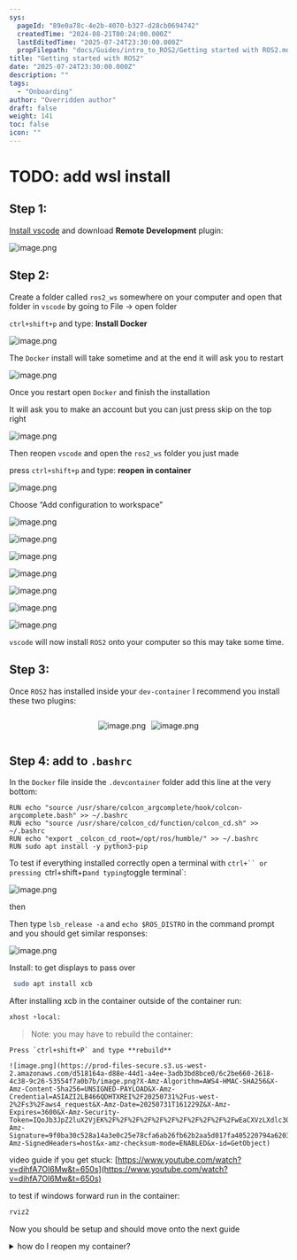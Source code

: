 ```yaml
---
sys:
  pageId: "89e0a78c-4e2b-4070-b327-d28cb0694742"
  createdTime: "2024-08-21T00:24:00.000Z"
  lastEditedTime: "2025-07-24T23:30:00.000Z"
  propFilepath: "docs/Guides/intro_to_ROS2/Getting started with ROS2.md"
title: "Getting started with ROS2"
date: "2025-07-24T23:30:00.000Z"
description: ""
tags:
  - "Onboarding"
author: "Overridden author"
draft: false
weight: 141
toc: false
icon: ""
---
```


# TODO: add wsl install

## Step 1:

[Install vscode](https://code.visualstudio.com/download) and download **Remote Development** plugin:

![image.png](https://prod-files-secure.s3.us-west-2.amazonaws.com/d518164a-d88e-44d1-a4ee-3adb3bd8bce0/efb52993-1881-4a40-b95e-6f020334f022/image.png?X-Amz-Algorithm=AWS4-HMAC-SHA256&X-Amz-Content-Sha256=UNSIGNED-PAYLOAD&X-Amz-Credential=ASIAZI2LB466VUTSUW5W%2F20250731%2Fus-west-2%2Fs3%2Faws4_request&X-Amz-Date=20250731T161223Z&X-Amz-Expires=3600&X-Amz-Security-Token=IQoJb3JpZ2luX2VjEK%2F%2F%2F%2F%2F%2F%2F%2F%2F%2F%2FwEaCXVzLXdlc3QtMiJHMEUCIQD39Jpx%2F841TPxzzj3%2FpkviFpUIyuOdvPKsCp2qNQ0rSgIgaUir3W7taxDNU28j2Xtm0ARE%2F25zSFJtydr0DZjxbFcqiAQI2P%2F%2F%2F%2F%2F%2F%2F%2F%2F%2FARAAGgw2Mzc0MjMxODM4MDUiDI4OCYxDXlWMHh%2FhlircA2m2Ci0L4zeEefxbXtVrEVvygaJS7yaFL9DBLjRxzQnIstGorHU8RNUf9ecHpK8iWcSwspsBpSxMMiPjyaVqLRNMTrp4nb3vUynTrisRJI93xx3c%2FdrAmfByc29%2FC1UivyLols%2FGXUAH5PL9MqrxmBHHcBO3yFwafPBhxa7032RwcjwY0%2F%2B1Mr1oRKQafeFT7FQCiTUVwPDZdltcqxrHcoFLnIumuKWvXRO9NM1MwZ07f9D9SDORT8oRy09rGCXQJVtmGTlkeyg2JBKDaSpZWzi1idPcNn4MRzyTbf2tTJ%2FP9yBtEvbvjX2cnkugy92mF8hVAu5jxCyX2CcquvxgB5vr7HzlB%2FE5ot4AwEAQpZktSJDjWyEzoGz9OUOTfCmb16uwTNglKfpSkDBxgUYbwldKjRNWEnNWCwsqLmoZx6yxZ4IvcXyDhdDEDOa7CY5XMAkO3tVJNWiN7icOEgybF7FjC8yqcgyqFXG0xbTXpebfZ6jzMnp9ToyIv5Le4vYevF84RUj9LTpvB9%2FWXn0OXU%2FJTtliho8fYugZobTTzjRHw3RNi4iqrd2kULGeVNJJ6cKECV4M5RewGlOB9eK0Wq0NMA%2FQVhxZ4UDOMt9ZfARuluTL4vznftGQe9RMMKiRrsQGOqUBRImnbWPBnlQCEFyh2KpdjKILCX8BBtogaMYU0qtuOxfB%2BSnBNT7nCRJzqwwpYM%2BQdj4M3UzhX7Ux2WF0hopGg6QreEPk8wKGzLvxDA4hNecytaHYeM65Ucc6cnlwkdXfStNUHPDfvjXPlaVv%2BGNVh2DkoG8qGbJK5FzH7WcdKKZox%2Fvv5AheCEYvn33tvGxYI0EayzoI5QDL7ONxXJ6Nk%2BoAP1Yb&X-Amz-Signature=b4fb1ea6f970929183221a0263d5dd3d224e7ecf756a11090a6ec65e027abd1f&X-Amz-SignedHeaders=host&x-amz-checksum-mode=ENABLED&x-id=GetObject)

## Step 2:

Create a folder called `ros2_ws` somewhere on your computer and open that folder in `vscode` by going to File → open folder 

`ctrl+shift+p` and type: **Install Docker**

![image.png](https://prod-files-secure.s3.us-west-2.amazonaws.com/d518164a-d88e-44d1-a4ee-3adb3bd8bce0/2269dc0e-1cd5-47ff-bceb-c04ad9b2eab0/image.png?X-Amz-Algorithm=AWS4-HMAC-SHA256&X-Amz-Content-Sha256=UNSIGNED-PAYLOAD&X-Amz-Credential=ASIAZI2LB466VUTSUW5W%2F20250731%2Fus-west-2%2Fs3%2Faws4_request&X-Amz-Date=20250731T161223Z&X-Amz-Expires=3600&X-Amz-Security-Token=IQoJb3JpZ2luX2VjEK%2F%2F%2F%2F%2F%2F%2F%2F%2F%2F%2FwEaCXVzLXdlc3QtMiJHMEUCIQD39Jpx%2F841TPxzzj3%2FpkviFpUIyuOdvPKsCp2qNQ0rSgIgaUir3W7taxDNU28j2Xtm0ARE%2F25zSFJtydr0DZjxbFcqiAQI2P%2F%2F%2F%2F%2F%2F%2F%2F%2F%2FARAAGgw2Mzc0MjMxODM4MDUiDI4OCYxDXlWMHh%2FhlircA2m2Ci0L4zeEefxbXtVrEVvygaJS7yaFL9DBLjRxzQnIstGorHU8RNUf9ecHpK8iWcSwspsBpSxMMiPjyaVqLRNMTrp4nb3vUynTrisRJI93xx3c%2FdrAmfByc29%2FC1UivyLols%2FGXUAH5PL9MqrxmBHHcBO3yFwafPBhxa7032RwcjwY0%2F%2B1Mr1oRKQafeFT7FQCiTUVwPDZdltcqxrHcoFLnIumuKWvXRO9NM1MwZ07f9D9SDORT8oRy09rGCXQJVtmGTlkeyg2JBKDaSpZWzi1idPcNn4MRzyTbf2tTJ%2FP9yBtEvbvjX2cnkugy92mF8hVAu5jxCyX2CcquvxgB5vr7HzlB%2FE5ot4AwEAQpZktSJDjWyEzoGz9OUOTfCmb16uwTNglKfpSkDBxgUYbwldKjRNWEnNWCwsqLmoZx6yxZ4IvcXyDhdDEDOa7CY5XMAkO3tVJNWiN7icOEgybF7FjC8yqcgyqFXG0xbTXpebfZ6jzMnp9ToyIv5Le4vYevF84RUj9LTpvB9%2FWXn0OXU%2FJTtliho8fYugZobTTzjRHw3RNi4iqrd2kULGeVNJJ6cKECV4M5RewGlOB9eK0Wq0NMA%2FQVhxZ4UDOMt9ZfARuluTL4vznftGQe9RMMKiRrsQGOqUBRImnbWPBnlQCEFyh2KpdjKILCX8BBtogaMYU0qtuOxfB%2BSnBNT7nCRJzqwwpYM%2BQdj4M3UzhX7Ux2WF0hopGg6QreEPk8wKGzLvxDA4hNecytaHYeM65Ucc6cnlwkdXfStNUHPDfvjXPlaVv%2BGNVh2DkoG8qGbJK5FzH7WcdKKZox%2Fvv5AheCEYvn33tvGxYI0EayzoI5QDL7ONxXJ6Nk%2BoAP1Yb&X-Amz-Signature=72e79e8c2422e68420a73d567642643b4b16fb393d4abf1bb9dd4a4940aae31f&X-Amz-SignedHeaders=host&x-amz-checksum-mode=ENABLED&x-id=GetObject)

The `Docker` install will take sometime and at the end it will ask you to restart

![image.png](https://prod-files-secure.s3.us-west-2.amazonaws.com/d518164a-d88e-44d1-a4ee-3adb3bd8bce0/ed233f78-be33-4b1f-b89c-9c346c0e961e/image.png?X-Amz-Algorithm=AWS4-HMAC-SHA256&X-Amz-Content-Sha256=UNSIGNED-PAYLOAD&X-Amz-Credential=ASIAZI2LB466VUTSUW5W%2F20250731%2Fus-west-2%2Fs3%2Faws4_request&X-Amz-Date=20250731T161223Z&X-Amz-Expires=3600&X-Amz-Security-Token=IQoJb3JpZ2luX2VjEK%2F%2F%2F%2F%2F%2F%2F%2F%2F%2F%2FwEaCXVzLXdlc3QtMiJHMEUCIQD39Jpx%2F841TPxzzj3%2FpkviFpUIyuOdvPKsCp2qNQ0rSgIgaUir3W7taxDNU28j2Xtm0ARE%2F25zSFJtydr0DZjxbFcqiAQI2P%2F%2F%2F%2F%2F%2F%2F%2F%2F%2FARAAGgw2Mzc0MjMxODM4MDUiDI4OCYxDXlWMHh%2FhlircA2m2Ci0L4zeEefxbXtVrEVvygaJS7yaFL9DBLjRxzQnIstGorHU8RNUf9ecHpK8iWcSwspsBpSxMMiPjyaVqLRNMTrp4nb3vUynTrisRJI93xx3c%2FdrAmfByc29%2FC1UivyLols%2FGXUAH5PL9MqrxmBHHcBO3yFwafPBhxa7032RwcjwY0%2F%2B1Mr1oRKQafeFT7FQCiTUVwPDZdltcqxrHcoFLnIumuKWvXRO9NM1MwZ07f9D9SDORT8oRy09rGCXQJVtmGTlkeyg2JBKDaSpZWzi1idPcNn4MRzyTbf2tTJ%2FP9yBtEvbvjX2cnkugy92mF8hVAu5jxCyX2CcquvxgB5vr7HzlB%2FE5ot4AwEAQpZktSJDjWyEzoGz9OUOTfCmb16uwTNglKfpSkDBxgUYbwldKjRNWEnNWCwsqLmoZx6yxZ4IvcXyDhdDEDOa7CY5XMAkO3tVJNWiN7icOEgybF7FjC8yqcgyqFXG0xbTXpebfZ6jzMnp9ToyIv5Le4vYevF84RUj9LTpvB9%2FWXn0OXU%2FJTtliho8fYugZobTTzjRHw3RNi4iqrd2kULGeVNJJ6cKECV4M5RewGlOB9eK0Wq0NMA%2FQVhxZ4UDOMt9ZfARuluTL4vznftGQe9RMMKiRrsQGOqUBRImnbWPBnlQCEFyh2KpdjKILCX8BBtogaMYU0qtuOxfB%2BSnBNT7nCRJzqwwpYM%2BQdj4M3UzhX7Ux2WF0hopGg6QreEPk8wKGzLvxDA4hNecytaHYeM65Ucc6cnlwkdXfStNUHPDfvjXPlaVv%2BGNVh2DkoG8qGbJK5FzH7WcdKKZox%2Fvv5AheCEYvn33tvGxYI0EayzoI5QDL7ONxXJ6Nk%2BoAP1Yb&X-Amz-Signature=f3ea9946f0c87654d9fc9af9e4f982e302b0a94e1ef8063551d1fb4b0d40f459&X-Amz-SignedHeaders=host&x-amz-checksum-mode=ENABLED&x-id=GetObject)

Once you restart open `Docker` and finish the installation

It will ask you to make an account but you can just press skip on the top right

![image.png](https://prod-files-secure.s3.us-west-2.amazonaws.com/d518164a-d88e-44d1-a4ee-3adb3bd8bce0/21010ad9-1659-4fd9-9f59-9932a09b2a3d/image.png?X-Amz-Algorithm=AWS4-HMAC-SHA256&X-Amz-Content-Sha256=UNSIGNED-PAYLOAD&X-Amz-Credential=ASIAZI2LB466VUTSUW5W%2F20250731%2Fus-west-2%2Fs3%2Faws4_request&X-Amz-Date=20250731T161223Z&X-Amz-Expires=3600&X-Amz-Security-Token=IQoJb3JpZ2luX2VjEK%2F%2F%2F%2F%2F%2F%2F%2F%2F%2F%2FwEaCXVzLXdlc3QtMiJHMEUCIQD39Jpx%2F841TPxzzj3%2FpkviFpUIyuOdvPKsCp2qNQ0rSgIgaUir3W7taxDNU28j2Xtm0ARE%2F25zSFJtydr0DZjxbFcqiAQI2P%2F%2F%2F%2F%2F%2F%2F%2F%2F%2FARAAGgw2Mzc0MjMxODM4MDUiDI4OCYxDXlWMHh%2FhlircA2m2Ci0L4zeEefxbXtVrEVvygaJS7yaFL9DBLjRxzQnIstGorHU8RNUf9ecHpK8iWcSwspsBpSxMMiPjyaVqLRNMTrp4nb3vUynTrisRJI93xx3c%2FdrAmfByc29%2FC1UivyLols%2FGXUAH5PL9MqrxmBHHcBO3yFwafPBhxa7032RwcjwY0%2F%2B1Mr1oRKQafeFT7FQCiTUVwPDZdltcqxrHcoFLnIumuKWvXRO9NM1MwZ07f9D9SDORT8oRy09rGCXQJVtmGTlkeyg2JBKDaSpZWzi1idPcNn4MRzyTbf2tTJ%2FP9yBtEvbvjX2cnkugy92mF8hVAu5jxCyX2CcquvxgB5vr7HzlB%2FE5ot4AwEAQpZktSJDjWyEzoGz9OUOTfCmb16uwTNglKfpSkDBxgUYbwldKjRNWEnNWCwsqLmoZx6yxZ4IvcXyDhdDEDOa7CY5XMAkO3tVJNWiN7icOEgybF7FjC8yqcgyqFXG0xbTXpebfZ6jzMnp9ToyIv5Le4vYevF84RUj9LTpvB9%2FWXn0OXU%2FJTtliho8fYugZobTTzjRHw3RNi4iqrd2kULGeVNJJ6cKECV4M5RewGlOB9eK0Wq0NMA%2FQVhxZ4UDOMt9ZfARuluTL4vznftGQe9RMMKiRrsQGOqUBRImnbWPBnlQCEFyh2KpdjKILCX8BBtogaMYU0qtuOxfB%2BSnBNT7nCRJzqwwpYM%2BQdj4M3UzhX7Ux2WF0hopGg6QreEPk8wKGzLvxDA4hNecytaHYeM65Ucc6cnlwkdXfStNUHPDfvjXPlaVv%2BGNVh2DkoG8qGbJK5FzH7WcdKKZox%2Fvv5AheCEYvn33tvGxYI0EayzoI5QDL7ONxXJ6Nk%2BoAP1Yb&X-Amz-Signature=08d176fcb95a39415a8afaf9008078d36dc7a413a4735509d463599844e1f90c&X-Amz-SignedHeaders=host&x-amz-checksum-mode=ENABLED&x-id=GetObject)

Then reopen `vscode` and open the `ros2_ws` folder you just made

press `ctrl+shift+p` and type: **reopen in container**

![image.png](https://prod-files-secure.s3.us-west-2.amazonaws.com/d518164a-d88e-44d1-a4ee-3adb3bd8bce0/4e93b8c2-41ad-488c-8095-c74205196118/image.png?X-Amz-Algorithm=AWS4-HMAC-SHA256&X-Amz-Content-Sha256=UNSIGNED-PAYLOAD&X-Amz-Credential=ASIAZI2LB466VUTSUW5W%2F20250731%2Fus-west-2%2Fs3%2Faws4_request&X-Amz-Date=20250731T161223Z&X-Amz-Expires=3600&X-Amz-Security-Token=IQoJb3JpZ2luX2VjEK%2F%2F%2F%2F%2F%2F%2F%2F%2F%2F%2FwEaCXVzLXdlc3QtMiJHMEUCIQD39Jpx%2F841TPxzzj3%2FpkviFpUIyuOdvPKsCp2qNQ0rSgIgaUir3W7taxDNU28j2Xtm0ARE%2F25zSFJtydr0DZjxbFcqiAQI2P%2F%2F%2F%2F%2F%2F%2F%2F%2F%2FARAAGgw2Mzc0MjMxODM4MDUiDI4OCYxDXlWMHh%2FhlircA2m2Ci0L4zeEefxbXtVrEVvygaJS7yaFL9DBLjRxzQnIstGorHU8RNUf9ecHpK8iWcSwspsBpSxMMiPjyaVqLRNMTrp4nb3vUynTrisRJI93xx3c%2FdrAmfByc29%2FC1UivyLols%2FGXUAH5PL9MqrxmBHHcBO3yFwafPBhxa7032RwcjwY0%2F%2B1Mr1oRKQafeFT7FQCiTUVwPDZdltcqxrHcoFLnIumuKWvXRO9NM1MwZ07f9D9SDORT8oRy09rGCXQJVtmGTlkeyg2JBKDaSpZWzi1idPcNn4MRzyTbf2tTJ%2FP9yBtEvbvjX2cnkugy92mF8hVAu5jxCyX2CcquvxgB5vr7HzlB%2FE5ot4AwEAQpZktSJDjWyEzoGz9OUOTfCmb16uwTNglKfpSkDBxgUYbwldKjRNWEnNWCwsqLmoZx6yxZ4IvcXyDhdDEDOa7CY5XMAkO3tVJNWiN7icOEgybF7FjC8yqcgyqFXG0xbTXpebfZ6jzMnp9ToyIv5Le4vYevF84RUj9LTpvB9%2FWXn0OXU%2FJTtliho8fYugZobTTzjRHw3RNi4iqrd2kULGeVNJJ6cKECV4M5RewGlOB9eK0Wq0NMA%2FQVhxZ4UDOMt9ZfARuluTL4vznftGQe9RMMKiRrsQGOqUBRImnbWPBnlQCEFyh2KpdjKILCX8BBtogaMYU0qtuOxfB%2BSnBNT7nCRJzqwwpYM%2BQdj4M3UzhX7Ux2WF0hopGg6QreEPk8wKGzLvxDA4hNecytaHYeM65Ucc6cnlwkdXfStNUHPDfvjXPlaVv%2BGNVh2DkoG8qGbJK5FzH7WcdKKZox%2Fvv5AheCEYvn33tvGxYI0EayzoI5QDL7ONxXJ6Nk%2BoAP1Yb&X-Amz-Signature=768c2578bca8aa562a1e0c53361d08cef37c2f8bab83d4c0b6417645775f66e1&X-Amz-SignedHeaders=host&x-amz-checksum-mode=ENABLED&x-id=GetObject)

Choose “Add configuration to workspace”

![image.png](https://prod-files-secure.s3.us-west-2.amazonaws.com/d518164a-d88e-44d1-a4ee-3adb3bd8bce0/9560b282-5060-4989-ba37-97e7b2c22476/image.png?X-Amz-Algorithm=AWS4-HMAC-SHA256&X-Amz-Content-Sha256=UNSIGNED-PAYLOAD&X-Amz-Credential=ASIAZI2LB466VUTSUW5W%2F20250731%2Fus-west-2%2Fs3%2Faws4_request&X-Amz-Date=20250731T161223Z&X-Amz-Expires=3600&X-Amz-Security-Token=IQoJb3JpZ2luX2VjEK%2F%2F%2F%2F%2F%2F%2F%2F%2F%2F%2FwEaCXVzLXdlc3QtMiJHMEUCIQD39Jpx%2F841TPxzzj3%2FpkviFpUIyuOdvPKsCp2qNQ0rSgIgaUir3W7taxDNU28j2Xtm0ARE%2F25zSFJtydr0DZjxbFcqiAQI2P%2F%2F%2F%2F%2F%2F%2F%2F%2F%2FARAAGgw2Mzc0MjMxODM4MDUiDI4OCYxDXlWMHh%2FhlircA2m2Ci0L4zeEefxbXtVrEVvygaJS7yaFL9DBLjRxzQnIstGorHU8RNUf9ecHpK8iWcSwspsBpSxMMiPjyaVqLRNMTrp4nb3vUynTrisRJI93xx3c%2FdrAmfByc29%2FC1UivyLols%2FGXUAH5PL9MqrxmBHHcBO3yFwafPBhxa7032RwcjwY0%2F%2B1Mr1oRKQafeFT7FQCiTUVwPDZdltcqxrHcoFLnIumuKWvXRO9NM1MwZ07f9D9SDORT8oRy09rGCXQJVtmGTlkeyg2JBKDaSpZWzi1idPcNn4MRzyTbf2tTJ%2FP9yBtEvbvjX2cnkugy92mF8hVAu5jxCyX2CcquvxgB5vr7HzlB%2FE5ot4AwEAQpZktSJDjWyEzoGz9OUOTfCmb16uwTNglKfpSkDBxgUYbwldKjRNWEnNWCwsqLmoZx6yxZ4IvcXyDhdDEDOa7CY5XMAkO3tVJNWiN7icOEgybF7FjC8yqcgyqFXG0xbTXpebfZ6jzMnp9ToyIv5Le4vYevF84RUj9LTpvB9%2FWXn0OXU%2FJTtliho8fYugZobTTzjRHw3RNi4iqrd2kULGeVNJJ6cKECV4M5RewGlOB9eK0Wq0NMA%2FQVhxZ4UDOMt9ZfARuluTL4vznftGQe9RMMKiRrsQGOqUBRImnbWPBnlQCEFyh2KpdjKILCX8BBtogaMYU0qtuOxfB%2BSnBNT7nCRJzqwwpYM%2BQdj4M3UzhX7Ux2WF0hopGg6QreEPk8wKGzLvxDA4hNecytaHYeM65Ucc6cnlwkdXfStNUHPDfvjXPlaVv%2BGNVh2DkoG8qGbJK5FzH7WcdKKZox%2Fvv5AheCEYvn33tvGxYI0EayzoI5QDL7ONxXJ6Nk%2BoAP1Yb&X-Amz-Signature=3e35ab943e56b7c7bcd1d4611247ed9b6c73991decc0b8a1deb92e8f73666c2d&X-Amz-SignedHeaders=host&x-amz-checksum-mode=ENABLED&x-id=GetObject)

![image.png](https://prod-files-secure.s3.us-west-2.amazonaws.com/d518164a-d88e-44d1-a4ee-3adb3bd8bce0/2ee63f81-886b-48e8-a553-dc6e5eac99e4/image.png?X-Amz-Algorithm=AWS4-HMAC-SHA256&X-Amz-Content-Sha256=UNSIGNED-PAYLOAD&X-Amz-Credential=ASIAZI2LB466VUTSUW5W%2F20250731%2Fus-west-2%2Fs3%2Faws4_request&X-Amz-Date=20250731T161223Z&X-Amz-Expires=3600&X-Amz-Security-Token=IQoJb3JpZ2luX2VjEK%2F%2F%2F%2F%2F%2F%2F%2F%2F%2F%2FwEaCXVzLXdlc3QtMiJHMEUCIQD39Jpx%2F841TPxzzj3%2FpkviFpUIyuOdvPKsCp2qNQ0rSgIgaUir3W7taxDNU28j2Xtm0ARE%2F25zSFJtydr0DZjxbFcqiAQI2P%2F%2F%2F%2F%2F%2F%2F%2F%2F%2FARAAGgw2Mzc0MjMxODM4MDUiDI4OCYxDXlWMHh%2FhlircA2m2Ci0L4zeEefxbXtVrEVvygaJS7yaFL9DBLjRxzQnIstGorHU8RNUf9ecHpK8iWcSwspsBpSxMMiPjyaVqLRNMTrp4nb3vUynTrisRJI93xx3c%2FdrAmfByc29%2FC1UivyLols%2FGXUAH5PL9MqrxmBHHcBO3yFwafPBhxa7032RwcjwY0%2F%2B1Mr1oRKQafeFT7FQCiTUVwPDZdltcqxrHcoFLnIumuKWvXRO9NM1MwZ07f9D9SDORT8oRy09rGCXQJVtmGTlkeyg2JBKDaSpZWzi1idPcNn4MRzyTbf2tTJ%2FP9yBtEvbvjX2cnkugy92mF8hVAu5jxCyX2CcquvxgB5vr7HzlB%2FE5ot4AwEAQpZktSJDjWyEzoGz9OUOTfCmb16uwTNglKfpSkDBxgUYbwldKjRNWEnNWCwsqLmoZx6yxZ4IvcXyDhdDEDOa7CY5XMAkO3tVJNWiN7icOEgybF7FjC8yqcgyqFXG0xbTXpebfZ6jzMnp9ToyIv5Le4vYevF84RUj9LTpvB9%2FWXn0OXU%2FJTtliho8fYugZobTTzjRHw3RNi4iqrd2kULGeVNJJ6cKECV4M5RewGlOB9eK0Wq0NMA%2FQVhxZ4UDOMt9ZfARuluTL4vznftGQe9RMMKiRrsQGOqUBRImnbWPBnlQCEFyh2KpdjKILCX8BBtogaMYU0qtuOxfB%2BSnBNT7nCRJzqwwpYM%2BQdj4M3UzhX7Ux2WF0hopGg6QreEPk8wKGzLvxDA4hNecytaHYeM65Ucc6cnlwkdXfStNUHPDfvjXPlaVv%2BGNVh2DkoG8qGbJK5FzH7WcdKKZox%2Fvv5AheCEYvn33tvGxYI0EayzoI5QDL7ONxXJ6Nk%2BoAP1Yb&X-Amz-Signature=59ab62c98e0fcecc06d37bb7f445743634b3a44b2f6af3f1b0193fae4da4a473&X-Amz-SignedHeaders=host&x-amz-checksum-mode=ENABLED&x-id=GetObject)

![image.png](https://prod-files-secure.s3.us-west-2.amazonaws.com/d518164a-d88e-44d1-a4ee-3adb3bd8bce0/e0fd626c-c8b6-4b2c-95d1-fa4c26514504/image.png?X-Amz-Algorithm=AWS4-HMAC-SHA256&X-Amz-Content-Sha256=UNSIGNED-PAYLOAD&X-Amz-Credential=ASIAZI2LB466VUTSUW5W%2F20250731%2Fus-west-2%2Fs3%2Faws4_request&X-Amz-Date=20250731T161223Z&X-Amz-Expires=3600&X-Amz-Security-Token=IQoJb3JpZ2luX2VjEK%2F%2F%2F%2F%2F%2F%2F%2F%2F%2F%2FwEaCXVzLXdlc3QtMiJHMEUCIQD39Jpx%2F841TPxzzj3%2FpkviFpUIyuOdvPKsCp2qNQ0rSgIgaUir3W7taxDNU28j2Xtm0ARE%2F25zSFJtydr0DZjxbFcqiAQI2P%2F%2F%2F%2F%2F%2F%2F%2F%2F%2FARAAGgw2Mzc0MjMxODM4MDUiDI4OCYxDXlWMHh%2FhlircA2m2Ci0L4zeEefxbXtVrEVvygaJS7yaFL9DBLjRxzQnIstGorHU8RNUf9ecHpK8iWcSwspsBpSxMMiPjyaVqLRNMTrp4nb3vUynTrisRJI93xx3c%2FdrAmfByc29%2FC1UivyLols%2FGXUAH5PL9MqrxmBHHcBO3yFwafPBhxa7032RwcjwY0%2F%2B1Mr1oRKQafeFT7FQCiTUVwPDZdltcqxrHcoFLnIumuKWvXRO9NM1MwZ07f9D9SDORT8oRy09rGCXQJVtmGTlkeyg2JBKDaSpZWzi1idPcNn4MRzyTbf2tTJ%2FP9yBtEvbvjX2cnkugy92mF8hVAu5jxCyX2CcquvxgB5vr7HzlB%2FE5ot4AwEAQpZktSJDjWyEzoGz9OUOTfCmb16uwTNglKfpSkDBxgUYbwldKjRNWEnNWCwsqLmoZx6yxZ4IvcXyDhdDEDOa7CY5XMAkO3tVJNWiN7icOEgybF7FjC8yqcgyqFXG0xbTXpebfZ6jzMnp9ToyIv5Le4vYevF84RUj9LTpvB9%2FWXn0OXU%2FJTtliho8fYugZobTTzjRHw3RNi4iqrd2kULGeVNJJ6cKECV4M5RewGlOB9eK0Wq0NMA%2FQVhxZ4UDOMt9ZfARuluTL4vznftGQe9RMMKiRrsQGOqUBRImnbWPBnlQCEFyh2KpdjKILCX8BBtogaMYU0qtuOxfB%2BSnBNT7nCRJzqwwpYM%2BQdj4M3UzhX7Ux2WF0hopGg6QreEPk8wKGzLvxDA4hNecytaHYeM65Ucc6cnlwkdXfStNUHPDfvjXPlaVv%2BGNVh2DkoG8qGbJK5FzH7WcdKKZox%2Fvv5AheCEYvn33tvGxYI0EayzoI5QDL7ONxXJ6Nk%2BoAP1Yb&X-Amz-Signature=3a28e16be5ab670104b7d1cd038bbbb2d9f68183585169a133a2fec950d8949b&X-Amz-SignedHeaders=host&x-amz-checksum-mode=ENABLED&x-id=GetObject)

![image.png](https://prod-files-secure.s3.us-west-2.amazonaws.com/d518164a-d88e-44d1-a4ee-3adb3bd8bce0/a2e13f50-d2ab-4719-a4c2-7ced634bfc9d/image.png?X-Amz-Algorithm=AWS4-HMAC-SHA256&X-Amz-Content-Sha256=UNSIGNED-PAYLOAD&X-Amz-Credential=ASIAZI2LB466VUTSUW5W%2F20250731%2Fus-west-2%2Fs3%2Faws4_request&X-Amz-Date=20250731T161223Z&X-Amz-Expires=3600&X-Amz-Security-Token=IQoJb3JpZ2luX2VjEK%2F%2F%2F%2F%2F%2F%2F%2F%2F%2F%2FwEaCXVzLXdlc3QtMiJHMEUCIQD39Jpx%2F841TPxzzj3%2FpkviFpUIyuOdvPKsCp2qNQ0rSgIgaUir3W7taxDNU28j2Xtm0ARE%2F25zSFJtydr0DZjxbFcqiAQI2P%2F%2F%2F%2F%2F%2F%2F%2F%2F%2FARAAGgw2Mzc0MjMxODM4MDUiDI4OCYxDXlWMHh%2FhlircA2m2Ci0L4zeEefxbXtVrEVvygaJS7yaFL9DBLjRxzQnIstGorHU8RNUf9ecHpK8iWcSwspsBpSxMMiPjyaVqLRNMTrp4nb3vUynTrisRJI93xx3c%2FdrAmfByc29%2FC1UivyLols%2FGXUAH5PL9MqrxmBHHcBO3yFwafPBhxa7032RwcjwY0%2F%2B1Mr1oRKQafeFT7FQCiTUVwPDZdltcqxrHcoFLnIumuKWvXRO9NM1MwZ07f9D9SDORT8oRy09rGCXQJVtmGTlkeyg2JBKDaSpZWzi1idPcNn4MRzyTbf2tTJ%2FP9yBtEvbvjX2cnkugy92mF8hVAu5jxCyX2CcquvxgB5vr7HzlB%2FE5ot4AwEAQpZktSJDjWyEzoGz9OUOTfCmb16uwTNglKfpSkDBxgUYbwldKjRNWEnNWCwsqLmoZx6yxZ4IvcXyDhdDEDOa7CY5XMAkO3tVJNWiN7icOEgybF7FjC8yqcgyqFXG0xbTXpebfZ6jzMnp9ToyIv5Le4vYevF84RUj9LTpvB9%2FWXn0OXU%2FJTtliho8fYugZobTTzjRHw3RNi4iqrd2kULGeVNJJ6cKECV4M5RewGlOB9eK0Wq0NMA%2FQVhxZ4UDOMt9ZfARuluTL4vznftGQe9RMMKiRrsQGOqUBRImnbWPBnlQCEFyh2KpdjKILCX8BBtogaMYU0qtuOxfB%2BSnBNT7nCRJzqwwpYM%2BQdj4M3UzhX7Ux2WF0hopGg6QreEPk8wKGzLvxDA4hNecytaHYeM65Ucc6cnlwkdXfStNUHPDfvjXPlaVv%2BGNVh2DkoG8qGbJK5FzH7WcdKKZox%2Fvv5AheCEYvn33tvGxYI0EayzoI5QDL7ONxXJ6Nk%2BoAP1Yb&X-Amz-Signature=bb9c5752d3cf117b14a9e6cf21f81b90962430864aabfd5eba5b0f0bcd1628fb&X-Amz-SignedHeaders=host&x-amz-checksum-mode=ENABLED&x-id=GetObject)

![image.png](https://prod-files-secure.s3.us-west-2.amazonaws.com/d518164a-d88e-44d1-a4ee-3adb3bd8bce0/6cc478ad-aaba-4bf7-9fcc-403277ab896c/image.png?X-Amz-Algorithm=AWS4-HMAC-SHA256&X-Amz-Content-Sha256=UNSIGNED-PAYLOAD&X-Amz-Credential=ASIAZI2LB466VUTSUW5W%2F20250731%2Fus-west-2%2Fs3%2Faws4_request&X-Amz-Date=20250731T161223Z&X-Amz-Expires=3600&X-Amz-Security-Token=IQoJb3JpZ2luX2VjEK%2F%2F%2F%2F%2F%2F%2F%2F%2F%2F%2FwEaCXVzLXdlc3QtMiJHMEUCIQD39Jpx%2F841TPxzzj3%2FpkviFpUIyuOdvPKsCp2qNQ0rSgIgaUir3W7taxDNU28j2Xtm0ARE%2F25zSFJtydr0DZjxbFcqiAQI2P%2F%2F%2F%2F%2F%2F%2F%2F%2F%2FARAAGgw2Mzc0MjMxODM4MDUiDI4OCYxDXlWMHh%2FhlircA2m2Ci0L4zeEefxbXtVrEVvygaJS7yaFL9DBLjRxzQnIstGorHU8RNUf9ecHpK8iWcSwspsBpSxMMiPjyaVqLRNMTrp4nb3vUynTrisRJI93xx3c%2FdrAmfByc29%2FC1UivyLols%2FGXUAH5PL9MqrxmBHHcBO3yFwafPBhxa7032RwcjwY0%2F%2B1Mr1oRKQafeFT7FQCiTUVwPDZdltcqxrHcoFLnIumuKWvXRO9NM1MwZ07f9D9SDORT8oRy09rGCXQJVtmGTlkeyg2JBKDaSpZWzi1idPcNn4MRzyTbf2tTJ%2FP9yBtEvbvjX2cnkugy92mF8hVAu5jxCyX2CcquvxgB5vr7HzlB%2FE5ot4AwEAQpZktSJDjWyEzoGz9OUOTfCmb16uwTNglKfpSkDBxgUYbwldKjRNWEnNWCwsqLmoZx6yxZ4IvcXyDhdDEDOa7CY5XMAkO3tVJNWiN7icOEgybF7FjC8yqcgyqFXG0xbTXpebfZ6jzMnp9ToyIv5Le4vYevF84RUj9LTpvB9%2FWXn0OXU%2FJTtliho8fYugZobTTzjRHw3RNi4iqrd2kULGeVNJJ6cKECV4M5RewGlOB9eK0Wq0NMA%2FQVhxZ4UDOMt9ZfARuluTL4vznftGQe9RMMKiRrsQGOqUBRImnbWPBnlQCEFyh2KpdjKILCX8BBtogaMYU0qtuOxfB%2BSnBNT7nCRJzqwwpYM%2BQdj4M3UzhX7Ux2WF0hopGg6QreEPk8wKGzLvxDA4hNecytaHYeM65Ucc6cnlwkdXfStNUHPDfvjXPlaVv%2BGNVh2DkoG8qGbJK5FzH7WcdKKZox%2Fvv5AheCEYvn33tvGxYI0EayzoI5QDL7ONxXJ6Nk%2BoAP1Yb&X-Amz-Signature=e391f6ea6ba3ad3c3fe9733b1293443c45b61ef52399581dccf3a3c0109e5aec&X-Amz-SignedHeaders=host&x-amz-checksum-mode=ENABLED&x-id=GetObject)

![image.png](https://prod-files-secure.s3.us-west-2.amazonaws.com/d518164a-d88e-44d1-a4ee-3adb3bd8bce0/53255b28-f75e-430f-b9e3-c0ac8577e42b/image.png?X-Amz-Algorithm=AWS4-HMAC-SHA256&X-Amz-Content-Sha256=UNSIGNED-PAYLOAD&X-Amz-Credential=ASIAZI2LB466VUTSUW5W%2F20250731%2Fus-west-2%2Fs3%2Faws4_request&X-Amz-Date=20250731T161223Z&X-Amz-Expires=3600&X-Amz-Security-Token=IQoJb3JpZ2luX2VjEK%2F%2F%2F%2F%2F%2F%2F%2F%2F%2F%2FwEaCXVzLXdlc3QtMiJHMEUCIQD39Jpx%2F841TPxzzj3%2FpkviFpUIyuOdvPKsCp2qNQ0rSgIgaUir3W7taxDNU28j2Xtm0ARE%2F25zSFJtydr0DZjxbFcqiAQI2P%2F%2F%2F%2F%2F%2F%2F%2F%2F%2FARAAGgw2Mzc0MjMxODM4MDUiDI4OCYxDXlWMHh%2FhlircA2m2Ci0L4zeEefxbXtVrEVvygaJS7yaFL9DBLjRxzQnIstGorHU8RNUf9ecHpK8iWcSwspsBpSxMMiPjyaVqLRNMTrp4nb3vUynTrisRJI93xx3c%2FdrAmfByc29%2FC1UivyLols%2FGXUAH5PL9MqrxmBHHcBO3yFwafPBhxa7032RwcjwY0%2F%2B1Mr1oRKQafeFT7FQCiTUVwPDZdltcqxrHcoFLnIumuKWvXRO9NM1MwZ07f9D9SDORT8oRy09rGCXQJVtmGTlkeyg2JBKDaSpZWzi1idPcNn4MRzyTbf2tTJ%2FP9yBtEvbvjX2cnkugy92mF8hVAu5jxCyX2CcquvxgB5vr7HzlB%2FE5ot4AwEAQpZktSJDjWyEzoGz9OUOTfCmb16uwTNglKfpSkDBxgUYbwldKjRNWEnNWCwsqLmoZx6yxZ4IvcXyDhdDEDOa7CY5XMAkO3tVJNWiN7icOEgybF7FjC8yqcgyqFXG0xbTXpebfZ6jzMnp9ToyIv5Le4vYevF84RUj9LTpvB9%2FWXn0OXU%2FJTtliho8fYugZobTTzjRHw3RNi4iqrd2kULGeVNJJ6cKECV4M5RewGlOB9eK0Wq0NMA%2FQVhxZ4UDOMt9ZfARuluTL4vznftGQe9RMMKiRrsQGOqUBRImnbWPBnlQCEFyh2KpdjKILCX8BBtogaMYU0qtuOxfB%2BSnBNT7nCRJzqwwpYM%2BQdj4M3UzhX7Ux2WF0hopGg6QreEPk8wKGzLvxDA4hNecytaHYeM65Ucc6cnlwkdXfStNUHPDfvjXPlaVv%2BGNVh2DkoG8qGbJK5FzH7WcdKKZox%2Fvv5AheCEYvn33tvGxYI0EayzoI5QDL7ONxXJ6Nk%2BoAP1Yb&X-Amz-Signature=87d0db63a68a8bb1be24b125a84dd2e73510d8cf1c9007603a90b21661c9f6a0&X-Amz-SignedHeaders=host&x-amz-checksum-mode=ENABLED&x-id=GetObject)

![image.png](https://prod-files-secure.s3.us-west-2.amazonaws.com/d518164a-d88e-44d1-a4ee-3adb3bd8bce0/7c562767-5af9-4ffb-97d1-327bcdf4ee00/image.png?X-Amz-Algorithm=AWS4-HMAC-SHA256&X-Amz-Content-Sha256=UNSIGNED-PAYLOAD&X-Amz-Credential=ASIAZI2LB466VUTSUW5W%2F20250731%2Fus-west-2%2Fs3%2Faws4_request&X-Amz-Date=20250731T161223Z&X-Amz-Expires=3600&X-Amz-Security-Token=IQoJb3JpZ2luX2VjEK%2F%2F%2F%2F%2F%2F%2F%2F%2F%2F%2FwEaCXVzLXdlc3QtMiJHMEUCIQD39Jpx%2F841TPxzzj3%2FpkviFpUIyuOdvPKsCp2qNQ0rSgIgaUir3W7taxDNU28j2Xtm0ARE%2F25zSFJtydr0DZjxbFcqiAQI2P%2F%2F%2F%2F%2F%2F%2F%2F%2F%2FARAAGgw2Mzc0MjMxODM4MDUiDI4OCYxDXlWMHh%2FhlircA2m2Ci0L4zeEefxbXtVrEVvygaJS7yaFL9DBLjRxzQnIstGorHU8RNUf9ecHpK8iWcSwspsBpSxMMiPjyaVqLRNMTrp4nb3vUynTrisRJI93xx3c%2FdrAmfByc29%2FC1UivyLols%2FGXUAH5PL9MqrxmBHHcBO3yFwafPBhxa7032RwcjwY0%2F%2B1Mr1oRKQafeFT7FQCiTUVwPDZdltcqxrHcoFLnIumuKWvXRO9NM1MwZ07f9D9SDORT8oRy09rGCXQJVtmGTlkeyg2JBKDaSpZWzi1idPcNn4MRzyTbf2tTJ%2FP9yBtEvbvjX2cnkugy92mF8hVAu5jxCyX2CcquvxgB5vr7HzlB%2FE5ot4AwEAQpZktSJDjWyEzoGz9OUOTfCmb16uwTNglKfpSkDBxgUYbwldKjRNWEnNWCwsqLmoZx6yxZ4IvcXyDhdDEDOa7CY5XMAkO3tVJNWiN7icOEgybF7FjC8yqcgyqFXG0xbTXpebfZ6jzMnp9ToyIv5Le4vYevF84RUj9LTpvB9%2FWXn0OXU%2FJTtliho8fYugZobTTzjRHw3RNi4iqrd2kULGeVNJJ6cKECV4M5RewGlOB9eK0Wq0NMA%2FQVhxZ4UDOMt9ZfARuluTL4vznftGQe9RMMKiRrsQGOqUBRImnbWPBnlQCEFyh2KpdjKILCX8BBtogaMYU0qtuOxfB%2BSnBNT7nCRJzqwwpYM%2BQdj4M3UzhX7Ux2WF0hopGg6QreEPk8wKGzLvxDA4hNecytaHYeM65Ucc6cnlwkdXfStNUHPDfvjXPlaVv%2BGNVh2DkoG8qGbJK5FzH7WcdKKZox%2Fvv5AheCEYvn33tvGxYI0EayzoI5QDL7ONxXJ6Nk%2BoAP1Yb&X-Amz-Signature=aba1837ad1d83c6093dccdb98dbd5c409e1c62bc63267d8dd3ed5cdb8f9b2264&X-Amz-SignedHeaders=host&x-amz-checksum-mode=ENABLED&x-id=GetObject)

`vscode` will now install `ROS2` onto your computer so this may take some time.

## Step 3:

Once `ROS2` has installed inside your `dev-container` I recommend you install these two plugins:

<div style="display: flex;flex-direction: row; column-gap:10px; max-width: 630px;justify-content: center;">
<div>

![image.png](https://prod-files-secure.s3.us-west-2.amazonaws.com/d518164a-d88e-44d1-a4ee-3adb3bd8bce0/3fc3d550-5a54-4ba1-ba6b-faa01cdb7369/image.png?X-Amz-Algorithm=AWS4-HMAC-SHA256&X-Amz-Content-Sha256=UNSIGNED-PAYLOAD&X-Amz-Credential=ASIAZI2LB466Q5RJ4URC%2F20250731%2Fus-west-2%2Fs3%2Faws4_request&X-Amz-Date=20250731T161228Z&X-Amz-Expires=3600&X-Amz-Security-Token=IQoJb3JpZ2luX2VjEK%2F%2F%2F%2F%2F%2F%2F%2F%2F%2F%2FwEaCXVzLXdlc3QtMiJHMEUCIQD%2ByFMe0tO%2FlydOLUM5aSq1ObytQzHnkf7Ukkor3nFejQIgFnemyuUFomDtqEMYmRaredkLdweX5AEnhx%2B1BeM3B1sqiAQI2P%2F%2F%2F%2F%2F%2F%2F%2F%2F%2FARAAGgw2Mzc0MjMxODM4MDUiDKNhE9nu3tTkVBpZCCrcA9C0KKdtsPnfmjKaEhxhrd4IN%2BzD6HVhr%2FJIEqG0GwxYpAdMCe5P01CP%2F1EgglSNE85hXa11dKjjUt4%2FycEV20ET2aS9nK9wOuwOV23oNGnkNsKN4pHxwPEpljrrRfysduzfsqz6EOlj1WpyYJim8oDGWrKkGPWOMQXih17YIQLSvJW%2FDmRE6txtlFiqRJ%2Bp9VhHyzHLWOIRNIUxekFFhDfANPJYQWtnbxQ%2F3lbVp04WfIl89b%2FnePz4BATAcPWBA2suBZUB%2Bi%2BJnb6bVF4mqvFPvvgZRjwgQWTWPiQ%2F4FG6Qcowcz6OO3hB5jnsc6JUMvLai%2BqGphEKdX4Wqsz2WBfaa71eevF4ANm3GPZsRGwUfA8tgLrzwAZ4VZWzW3U%2BxsXAhle0n8U0othGS4oWwI8Ow9Px1UwYwawbz%2BsN7sXakRZZhJHUJXgDczoHzA%2FF56BO8EHu5mvii%2F2oHLa%2BYlB7mqmBs%2BGQ5YjddsadGfiq%2F%2F946dapRjojALgSuzC1bg8ZWwArZr%2FwePNEzPlmNaugxndPYQozRqul0MPqjkYztu8ybEgYpJAXrUTaVsp1LUrpBgLz6hVEgp98szH3UcmgLVPbdILUI5rhN5TA0cnRgtmQgsz6HEZu8ZOQMM2QrsQGOqUBY5aT1K86exsxX%2B%2FeCrzTd6%2F%2BLzXLrMUihMJIcD9rOLSIe6%2F7peasIeEAPFcP8R7u6eO8lJU%2B02noUg06AzO11Gv6H7olY3BcMXKOJ1Cub6FfRLg%2FWG%2Fw7TJkcTOWZejUeYdmdapczynXtTjRNQ1V%2BL75Wz5nAnqrBXk%2FvPLPZu%2FbSEqzYxY0aFw7l6asff%2Bb1bKo6ltLnFSqKht7t%2BVxT%2BFyZ1xS&X-Amz-Signature=e8201fa62267bda99ecb9f18dd85601a5be6b553de03b922e9cd94fd984bb179&X-Amz-SignedHeaders=host&x-amz-checksum-mode=ENABLED&x-id=GetObject)

</div>
<div>

![image.png](https://prod-files-secure.s3.us-west-2.amazonaws.com/d518164a-d88e-44d1-a4ee-3adb3bd8bce0/d994cc66-13c2-4093-a5a3-f84cf4601a82/image.png?X-Amz-Algorithm=AWS4-HMAC-SHA256&X-Amz-Content-Sha256=UNSIGNED-PAYLOAD&X-Amz-Credential=ASIAZI2LB466ZJG4WA7T%2F20250731%2Fus-west-2%2Fs3%2Faws4_request&X-Amz-Date=20250731T161229Z&X-Amz-Expires=3600&X-Amz-Security-Token=IQoJb3JpZ2luX2VjEK%2F%2F%2F%2F%2F%2F%2F%2F%2F%2F%2FwEaCXVzLXdlc3QtMiJHMEUCIESeJOv46SOk767rSulJ2ZMpiny7pTsJvLv%2Fcwd%2Bt3yLAiEAgMq1Ip%2BOeZntK6%2F1nKF8OtD2EVQr%2BFfN7WjvbcrAxrMqiAQI2P%2F%2F%2F%2F%2F%2F%2F%2F%2F%2FARAAGgw2Mzc0MjMxODM4MDUiDNIMb2BRGJLdXNCjFCrcA6Rh2GFuVV539moArNRBY3Thr9yJ9f1F%2BNqjFl9e1XEE%2FhhNhBJc%2FVv4begnczl4ePlJ2%2B2Konq%2FMGeeWHVwFq8zR5NpEtFBvFvRX9B7ndBmpPq%2FbrrTENx%2BAqtIraSVVpZZxI4%2Fh7H%2FFFW9QHDtNlEwmR74e6oMDj7juwR4xA1TbbNqp0b7GEOXfnEwd6WSiiKkgpgJvsHKTn4RxOOYr0hKtU3sBo%2BJSWrNcdWC%2BMugQm3lz8E7L7rVsJOlnW0Km1F9AlOAJQ%2Buxt20ezRG4ehE3YOB16t62q9VvvHWAZSj5s6PlcY9fc8h4I4%2FwpmIH2jslPRGbVbRlDoil0t8aMaPFyXH4AbXgqhHbV6V9PQhgNPR9TmPKk%2BGCGmsWkeII7HfZOt30hJHpHHzQb0Z7KeFVTig2J355Axl6UrVwB4T%2FXtWAC5kTQSjSbda0yQPcNuHVx3HAmdIIidfpMgqB2iSL%2BvsVfSDdKnb1K%2FHOYEdvLkI0G%2B%2B0aWKxxM63igUHsErHIv00xAdRwliQyNS0lliNaQu%2Bu5rParFuULjE094BM%2FcXVKTjjhfSLp7cl2jotyTxETh4uhNvxdn4U6TZ%2FBfbIbbQcT%2FqKlLh54VLXkRukadoFFGfJ1N9VEzMIGSrsQGOqUBIaDXUMMwkDfJzQYQiDRQJ73lmOM66qsL%2FshNrLM8CKCFPJTT7TRgWyOmrTkGAte5eP%2BmVXfzl5zRof3GHKl%2FeTftEOIraTezR4FfHBvKjFN%2FnpaqdDdSvBg9Lpgv%2FfwUr6PbOBBiWk9O3Ln9FveTYlKhb21aoTfbRc7fRczXHTFU7wTtrz58a8PDYRQLjdo2SNiWgQ8vWla9vjqDfiqD6LyymN%2FA&X-Amz-Signature=ae7eb3971bceb5b53735b6778c747f9c421a4ad502752d42b3711946b17bdf23&X-Amz-SignedHeaders=host&x-amz-checksum-mode=ENABLED&x-id=GetObject)

</div>
</div>

## Step 4: add to `.bashrc`

In the `Docker` file inside the `.devcontainer` folder add this line at the very bottom: 

```docker
RUN echo "source /usr/share/colcon_argcomplete/hook/colcon-argcomplete.bash" >> ~/.bashrc
RUN echo "source /usr/share/colcon_cd/function/colcon_cd.sh" >> ~/.bashrc
RUN echo "export _colcon_cd_root=/opt/ros/humble/" >> ~/.bashrc
RUN sudo apt install -y python3-pip 
```

To test if everything installed correctly open a terminal with `ctrl+`` or pressing `ctrl+shift+p` and typing `toggle terminal`:

![image.png](https://prod-files-secure.s3.us-west-2.amazonaws.com/d518164a-d88e-44d1-a4ee-3adb3bd8bce0/6a4943d8-b04e-4c02-9a58-775f3384d1a5/image.png?X-Amz-Algorithm=AWS4-HMAC-SHA256&X-Amz-Content-Sha256=UNSIGNED-PAYLOAD&X-Amz-Credential=ASIAZI2LB466VUTSUW5W%2F20250731%2Fus-west-2%2Fs3%2Faws4_request&X-Amz-Date=20250731T161223Z&X-Amz-Expires=3600&X-Amz-Security-Token=IQoJb3JpZ2luX2VjEK%2F%2F%2F%2F%2F%2F%2F%2F%2F%2F%2FwEaCXVzLXdlc3QtMiJHMEUCIQD39Jpx%2F841TPxzzj3%2FpkviFpUIyuOdvPKsCp2qNQ0rSgIgaUir3W7taxDNU28j2Xtm0ARE%2F25zSFJtydr0DZjxbFcqiAQI2P%2F%2F%2F%2F%2F%2F%2F%2F%2F%2FARAAGgw2Mzc0MjMxODM4MDUiDI4OCYxDXlWMHh%2FhlircA2m2Ci0L4zeEefxbXtVrEVvygaJS7yaFL9DBLjRxzQnIstGorHU8RNUf9ecHpK8iWcSwspsBpSxMMiPjyaVqLRNMTrp4nb3vUynTrisRJI93xx3c%2FdrAmfByc29%2FC1UivyLols%2FGXUAH5PL9MqrxmBHHcBO3yFwafPBhxa7032RwcjwY0%2F%2B1Mr1oRKQafeFT7FQCiTUVwPDZdltcqxrHcoFLnIumuKWvXRO9NM1MwZ07f9D9SDORT8oRy09rGCXQJVtmGTlkeyg2JBKDaSpZWzi1idPcNn4MRzyTbf2tTJ%2FP9yBtEvbvjX2cnkugy92mF8hVAu5jxCyX2CcquvxgB5vr7HzlB%2FE5ot4AwEAQpZktSJDjWyEzoGz9OUOTfCmb16uwTNglKfpSkDBxgUYbwldKjRNWEnNWCwsqLmoZx6yxZ4IvcXyDhdDEDOa7CY5XMAkO3tVJNWiN7icOEgybF7FjC8yqcgyqFXG0xbTXpebfZ6jzMnp9ToyIv5Le4vYevF84RUj9LTpvB9%2FWXn0OXU%2FJTtliho8fYugZobTTzjRHw3RNi4iqrd2kULGeVNJJ6cKECV4M5RewGlOB9eK0Wq0NMA%2FQVhxZ4UDOMt9ZfARuluTL4vznftGQe9RMMKiRrsQGOqUBRImnbWPBnlQCEFyh2KpdjKILCX8BBtogaMYU0qtuOxfB%2BSnBNT7nCRJzqwwpYM%2BQdj4M3UzhX7Ux2WF0hopGg6QreEPk8wKGzLvxDA4hNecytaHYeM65Ucc6cnlwkdXfStNUHPDfvjXPlaVv%2BGNVh2DkoG8qGbJK5FzH7WcdKKZox%2Fvv5AheCEYvn33tvGxYI0EayzoI5QDL7ONxXJ6Nk%2BoAP1Yb&X-Amz-Signature=8bec5d27053320c6a4886f2ae6e55d9267c9d67bc2c904f351504e96b9f862e0&X-Amz-SignedHeaders=host&x-amz-checksum-mode=ENABLED&x-id=GetObject)

then 

Then type `lsb_release -a` and `echo $ROS_DISTRO` in the command prompt and you should get similar responses:

![image.png](https://prod-files-secure.s3.us-west-2.amazonaws.com/d518164a-d88e-44d1-a4ee-3adb3bd8bce0/3e635dec-a805-4e85-8b9e-d000e5b71a4e/image.png?X-Amz-Algorithm=AWS4-HMAC-SHA256&X-Amz-Content-Sha256=UNSIGNED-PAYLOAD&X-Amz-Credential=ASIAZI2LB466VUTSUW5W%2F20250731%2Fus-west-2%2Fs3%2Faws4_request&X-Amz-Date=20250731T161223Z&X-Amz-Expires=3600&X-Amz-Security-Token=IQoJb3JpZ2luX2VjEK%2F%2F%2F%2F%2F%2F%2F%2F%2F%2F%2FwEaCXVzLXdlc3QtMiJHMEUCIQD39Jpx%2F841TPxzzj3%2FpkviFpUIyuOdvPKsCp2qNQ0rSgIgaUir3W7taxDNU28j2Xtm0ARE%2F25zSFJtydr0DZjxbFcqiAQI2P%2F%2F%2F%2F%2F%2F%2F%2F%2F%2FARAAGgw2Mzc0MjMxODM4MDUiDI4OCYxDXlWMHh%2FhlircA2m2Ci0L4zeEefxbXtVrEVvygaJS7yaFL9DBLjRxzQnIstGorHU8RNUf9ecHpK8iWcSwspsBpSxMMiPjyaVqLRNMTrp4nb3vUynTrisRJI93xx3c%2FdrAmfByc29%2FC1UivyLols%2FGXUAH5PL9MqrxmBHHcBO3yFwafPBhxa7032RwcjwY0%2F%2B1Mr1oRKQafeFT7FQCiTUVwPDZdltcqxrHcoFLnIumuKWvXRO9NM1MwZ07f9D9SDORT8oRy09rGCXQJVtmGTlkeyg2JBKDaSpZWzi1idPcNn4MRzyTbf2tTJ%2FP9yBtEvbvjX2cnkugy92mF8hVAu5jxCyX2CcquvxgB5vr7HzlB%2FE5ot4AwEAQpZktSJDjWyEzoGz9OUOTfCmb16uwTNglKfpSkDBxgUYbwldKjRNWEnNWCwsqLmoZx6yxZ4IvcXyDhdDEDOa7CY5XMAkO3tVJNWiN7icOEgybF7FjC8yqcgyqFXG0xbTXpebfZ6jzMnp9ToyIv5Le4vYevF84RUj9LTpvB9%2FWXn0OXU%2FJTtliho8fYugZobTTzjRHw3RNi4iqrd2kULGeVNJJ6cKECV4M5RewGlOB9eK0Wq0NMA%2FQVhxZ4UDOMt9ZfARuluTL4vznftGQe9RMMKiRrsQGOqUBRImnbWPBnlQCEFyh2KpdjKILCX8BBtogaMYU0qtuOxfB%2BSnBNT7nCRJzqwwpYM%2BQdj4M3UzhX7Ux2WF0hopGg6QreEPk8wKGzLvxDA4hNecytaHYeM65Ucc6cnlwkdXfStNUHPDfvjXPlaVv%2BGNVh2DkoG8qGbJK5FzH7WcdKKZox%2Fvv5AheCEYvn33tvGxYI0EayzoI5QDL7ONxXJ6Nk%2BoAP1Yb&X-Amz-Signature=1fbea4b24ca9be2b8e098b54ed5bda745f384b1dda6c53fda1c7dd93a9feeac3&X-Amz-SignedHeaders=host&x-amz-checksum-mode=ENABLED&x-id=GetObject)

Install:  to get displays to pass over

```bash
 sudo apt install xcb
```

After installing xcb in the container outside of the container run:

```python
xhost +local:
```

> Note: you may have to rebuild the container:

	Press `ctrl+shift+P` and type **rebuild**

	![image.png](https://prod-files-secure.s3.us-west-2.amazonaws.com/d518164a-d88e-44d1-a4ee-3adb3bd8bce0/6c2be660-2618-4c38-9c26-53554f7a0b7b/image.png?X-Amz-Algorithm=AWS4-HMAC-SHA256&X-Amz-Content-Sha256=UNSIGNED-PAYLOAD&X-Amz-Credential=ASIAZI2LB466QDHTXREI%2F20250731%2Fus-west-2%2Fs3%2Faws4_request&X-Amz-Date=20250731T161229Z&X-Amz-Expires=3600&X-Amz-Security-Token=IQoJb3JpZ2luX2VjEK%2F%2F%2F%2F%2F%2F%2F%2F%2F%2F%2FwEaCXVzLXdlc3QtMiJGMEQCIDMrmzd9uFstOjmGv93uQE7FTKd2ViSiFJdzzPXSng4SAiBjGDCcG89jtZz%2Bwmjm2kssnQzHOnDH%2Bg8sPnxfqcrIIiqIBAjY%2F%2F%2F%2F%2F%2F%2F%2F%2F%2F8BEAAaDDYzNzQyMzE4MzgwNSIMnhjkiaAjnqWlpt0LKtwD5FmCB3EqK1tsLnvCwJbgVAFVYDPe3QabzQ1jPr8zxqbdQSNkvo8EAjgPbjGkKDevqdBdvEJorTK0cEicwwJF1%2BBY8iacNZeOb%2BsiomcYUGfsL1gFEBSrS8PxAQBcxTmsf3%2F%2F6slAq8uRscdzjQh5GzgTtc7QDCXeAbqAwSy6B4uRnSEdDwYC%2FAaBSkwO6veqjjsWZvXi10ip7ngX1bJFh8om7%2BDiNxh8G7WD9WoJUjUoY%2FouuO0M1%2BfM2HhHA%2Blxsq3%2BuTQZGVxNWP3fV182I2zMfo4iKZcpLUKaiJnCqQ7p70WMDrV9roFPbzgf9TS4qmSNbP%2B7%2FK8k1QKF2h4rTt%2B%2BrMzkkwzdd%2F404kKm%2FD0opO6QOBJTFY1CT60QWmyvM4NdKyAq82mInKT4gl6aajOqvcI7RMdUZhoF%2F6cAx%2F%2Fp7zaZLyTWTZ1NuYEP4Twl6ka30rYqdMj77hAH%2BoXkFDemq0yd%2FAeb5b8oE5CgsrOWu%2FdzXezWGA8HGrk22V8%2BvIim0PyCpUHmQY8A4ZXGjT5O5P%2Fj1%2FNgMya5K3nZhl7d96aF8MozK6aYfjCCnCtajhyPTnf4ucE4jnPkzkUmhj35COQSearXFu6a2g%2Bbrt70%2BSzq3zRKouYufFAw0ZCuxAY6pgFD6rC3qH%2B9I8zYOnheILrIv1D3bBtZe32o9Xt5bYvAGzyFND6GICYZ4mh5DXNtsdlI9fkiGC%2BS2riiVRiiyuxeZz3QAm8zrPeiW%2BYmXcppjFaXfqRkZfR8HPpzIaZklPvdGMbsaEJmK8LeSRkxxzy75KJjfPzBo4VHamG4%2BzSVL9i4UjwEPTuPO4cMohG7SBAREl2TGJeZDS4qZ0Z%2BT0uGALmrJRZZ&X-Amz-Signature=9f0ba30c528a14a3e0c25e78cfa6ab26fb62b2aa5d017fa405220794a6203b00&X-Amz-SignedHeaders=host&x-amz-checksum-mode=ENABLED&x-id=GetObject)

video guide if you get stuck: [https://www.youtube.com/watch?v=dihfA7Ol6Mw&t=650s](https://www.youtube.com/watch?v=dihfA7Ol6Mw&t=650s)

to test if windows forward run in the container:

```bash
rviz2
```

Now you should be setup and should move onto the next guide 

<details>
      <summary>how do I reopen my container?</summary>
      TODO:
  </details>
